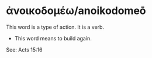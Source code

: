 # ἀνοικοδομέω/anoikodomeō  

This word is a type of action. It is a verb. 

* This word means to build again.

See: Acts 15:16
